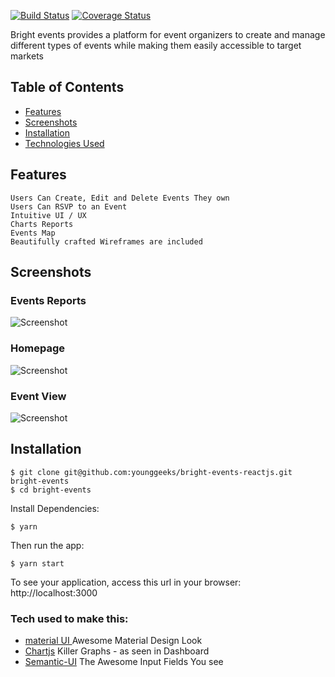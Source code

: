 
[![Build Status](https://travis-ci.org/younggeeks/bright-events-reactjs.svg?branch=ft-writing-tests-157378962)](https://travis-ci.org/younggeeks/bright-events-reactjs) [![Coverage Status](https://coveralls.io/repos/github/younggeeks/bright-events-reactjs/badge.svg?branch=ft-writing-tests-157378962)](https://coveralls.io/github/younggeeks/bright-events-reactjs?branch=ft-writing-tests-157378962)

Bright events provides a platform for event organizers to create and manage different types of events while making them easily accessible to target markets

## Table of Contents

- [Features ](#features)
- [Screenshots](#screenshots)
- [Installation ](#Installation)
- [Technologies Used](#available-scripts)
 
## Features

    Users Can Create, Edit and Delete Events They own
    Users Can RSVP to an Event
    Intuitive UI / UX
    Charts Reports
    Events Map 
    Beautifully crafted Wireframes are included




## Screenshots

### Events Reports 
![Screenshot](https://image.ibb.co/mNW5Ex/reports_view.png)

### Homepage 
![Screenshot](https://image.ibb.co/dWvnSH/homepage.png)

### Event View 
![Screenshot](https://image.ibb.co/jk7dZx/event_view.png)

## Installation
```
$ git clone git@github.com:younggeeks/bright-events-reactjs.git bright-events
$ cd bright-events
```
Install Dependencies:
```
$ yarn 
```
Then run the app:
```
$ yarn start
```
To see your application, access this url in your browser: http://localhost:3000

### Tech used to make this:

 * [material UI ](material-ui-next.com) Awesome Material Design Look
 * [Chartjs](chartjs.org) Killer Graphs - as seen in Dashboard
 * [Semantic-UI](semantic-ui.com) The Awesome Input Fields You see
